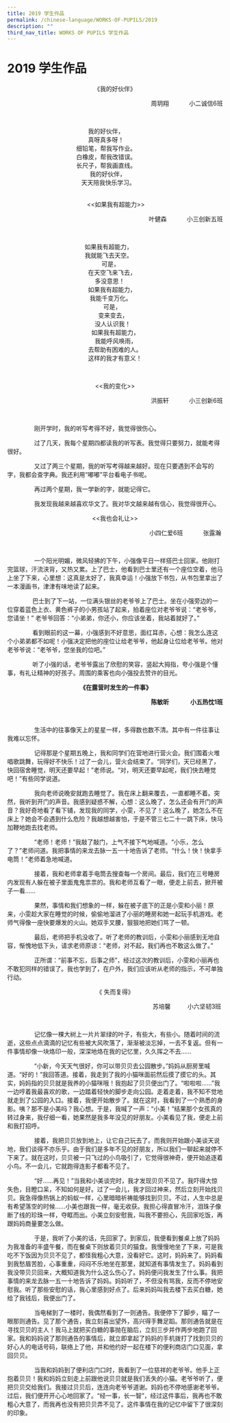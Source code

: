 ```yaml
---
title: 2019 学生作品
permalink: /chinese-language/WORKS-OF-PUPILS/2019
description: ""
third_nav_title: WORKS OF PUPILS 学生作品
---
```

2019 学生作品
=========
<p style="text-align:center"> 《我的好伙伴》 </p>
<p style="text-align:right">  周玥翔            小二诚信6班  </p>   
                                                                              
 
                                                我的好伙伴，  
                                                真呀真多呀！  
                                         细铅笔，帮我写作业。  
                                         白橡皮，帮我改错误。  
                                         长尺子，帮我画直线。  
                                                 我的好伙伴，  
                                            天天陪我快乐学习。  
   

<p style="text-align:center">  <<如果我有超能力>> </p>
<p style="text-align:right"> 叶健森            小三创新五班 </p>                                                                                    
  
                                              如果我有超能力，  
                                              我就能飞去天空。  
                                                        可是，  
                                                在天空飞来飞去，  
                                                    多没意思！  
                                                如果我有超能力，  
                                                 我能千变万化。  
                                                         可是，  
                                                      变来变去，  
                                                    没人认识我！  
                                                  如果我有超能力，  
                                                    我能呼风唤雨，  
                                                去帮助有困难的人。  
                                                这样的我才有意义！                                   
																								
<br>
<p style="text-align:center">  <<我的变化>>  </p>
<p style="text-align:right">  洪振轩            小三创新6班  </p>
                                                                                      

                刚开学时，我的听写考得不好，我觉得很伤心。

                过了几天，我每个星期四都读我的听写表。我觉得只要努力，就能考得很好。

                又过了两三个星期，我的听写考得越来越好。现在只要遇到不会写的字，我都会查字典。我还利用“嘟嘟”平台看电子书呢。

                再过两个星期，我一学新的字，就能记得它。

                我发现我越来越喜欢华文了。我对华文越来越有信心，我觉得很开心。

  
<p style="text-align:center">  <<我也会礼让>>  </p>
<p style="text-align:right">  小四仁爱6班            张露瀚 </p>
                                                                        

                一个阳光明媚，微风轻拂的下午，小强像平日一样搭巴士回家。他刚打完篮球，汗流浃背，又热又累。上了巴士，他看到巴士里还有一个座位空着，他马上坐了下来，心里想：这真是太好了，我真幸运！小强放下书包，从书包里拿出了一本漫画书，津津有味地读了起来。

  

               巴士到了下一站，一位满头银丝的老爷爷上了巴士。坐在小强旁边的一位穿着蓝色上衣、黄色裤子的小男孩站了起来，拍着座位对老爷爷说：“老爷爷，您请坐！” 老爷爷回答：“小弟弟，你还小，你应该坐着，我站着就好了。”

  

               看到眼前的这一幕，小强感到不好意思，面红耳赤，心想：我怎么连这个小弟弟都不如呢！小强决定把他的座位让给老爷爷，他起身让位给老爷爷。他对老爷爷说：“老爷爷，您坐我的位吧。”

  

               听了小强的话，老爷爷露出了欣慰的笑容，竖起大拇指，夸小强是个懂事，有礼让精神的好孩子。周围的乘客也向小强投去赞许的目光。

<p style="text-align:center"><b> 《在露营时发生的一件事》</b></p>
<p style="text-align:right"><b> 陈敏昕               小五热忱1班</b></p>                                        
                                                                                    

                生活中的往事像天上的星星一样，多得数也数不清。其中有一件往事让我难以忘怀。

  

                记得那是个星期五晚上，我和同学们在营地进行营火会。我们围着火堆唱歌跳舞，玩得好不快乐！过了一会儿，营火会结束了。“同学们，天已经黑了，快回宿舍睡觉，明天还要早起！”老师说。“对，明天还要早起呢，我们快去睡觉吧！”有些同学说道。

                我向老师说晚安就跑去睡觉了。我在床上翻来覆去，一直都睡不着。突然，我听到开门的声音。我感到疑惑不解，心想：这么晚了，怎么还会有开门的声音？我好奇地看了看下铺，发现我的同学，小雯，不见了！这么晚了，她怎么不在床上？她会不会遇到什么危险？我越想越害怕，于是不管三七二十一跳下床，快马加鞭地跑去找老师。

  

                “老师！老师！”我敲了敲门，上气不接下气地喊道。“小乐，怎么了？”老师问道。我把事情的来龙去脉一五一十地告诉了老师。“什么！快！快拿手电筒！”老师着急地喊道。

  

                接着，我和老师拿着手电筒去搜查每一个房间。最后，我们在三号睡房内发现有人躲在被子里面鬼鬼祟祟的。我和老师互看了一眼，便走上前去，掀开被子一看……

  

                果然，事情和我们想象的一样，躲在被子底下的正是小雯和小丽！原来，小雯趁大家在睡觉的时候，偷偷地溜进了小丽的睡房和她一起玩手机游戏。老师气得像一座快要爆发的火山。她双手叉腰，狠狠地把她们骂了一顿。    

  

                最后，老师把手机没收了。听了老师的教训后，小雯和小丽感到无地自容，惭愧地低下头，请求老师原谅：“老师，对不起，我们再也不敢这么做了。”

  

                正所谓：“前事不忘，后事之师”，经过这次的教训后，小雯和小丽再也不敢犯同样的错误了。我也学到了，在户外，我们应该听从老师的指示，不可单独行动。

  
<p style="text-align:center">  《 失而复得》  </p>
<p style="text-align:right">   苏培馨          小六坚韧3班 </p>
                                                                                  

                记忆像一棵大树上一片片翠绿的叶子，有些大，有些小。随着时间的流逝，这些点点滴滴的记忆有些被大风吹落了，渐渐被淡忘掉，一去不复返。但有一件事情却像一块烙印一般，深深地烙在我的记忆里，久久挥之不去……

  

                “小新，今天天气很好，你可以带贝贝去公园散步。”妈妈从厨房里喊道。“好的！”我回答道。接着，我走到了我的小猫咪面前然后摸了摸它的头。其实，妈妈指的贝贝就是我养的小猫咪哦！我抱起了贝贝便出门了。“啦啦啦……”我一边哼着我最喜欢的歌，一边踏着轻快的脚步走向公园。走着走着，我不知不觉地就走到了公园的入口。接着，我便开始散步了。就在这时，我看到了一个熟悉的身影。咦？那不是小美吗？我心想。于是，我喊了一声：“小美！”结果那个女孩真的转过身来，我仔细一看，她果然是我多年没见的好朋友。小美看见了我，便走上前和我打招呼。

  

                接着，我把贝贝放到地上，让它自己玩去了。而我则开始跟小美谈天说地，我们谈得不亦乐乎。由于我们是多年不见的好朋友，所以我们一聊起来就停不下来了。就在这时，贝贝被一只飞过的小鸟吸引了，它觉得很神奇，便开始追逐着小鸟。不一会儿，它就跑得连影子都看不见了。

  

                “好……再见！”当我和小美谈完时，我才发现贝贝不见了。我吓得大惊失色，目瞪口呆，不知如何是好。过了一会儿，我才回过神来，然后立刻开始找贝贝。我急得像热锅上的蚂蚁一样，心里暗暗祈祷能够找到贝贝。不过，人生中总是有希望落空的时候……小美也跟我一样，毫无收获。我担心得直冒冷汗，泪珠子像断了线的珍珠一样，夺眶而出。小美立刻安慰我，叫我不要担心，先回家吃饭，再跟妈妈商量要怎么做。

  

                于是，我听了小美的话，先回家了。到家后，我便看到餐桌上放了妈妈为我准备的丰盛午餐，而在餐桌下则放着贝贝的猫食。我慢慢地坐了下来，可是我吃不下饭因为贝贝不见了，都怪我粗心大意，没看好它。这时，妈妈来了。妈妈看到我愁眉苦脸，心事重重，闷闷不乐地坐在那里，就知道有事情发生了。妈妈看到我没带贝贝回来，大概知道我为什么这么伤心了。妈妈便问我发生了什么事。我把事情的来龙去脉一五一十地告诉了妈妈。妈妈听了，不但没有骂我，反而不停地安慰我。听了那些安慰的话，我心里感到好点了。后来妈妈叫我去楼下去买白糖，她给了我钱后，我便出门了。

  

                当电梯到了一楼时，我偶然看到了一则通告。我便停下了脚步，瞄了一眼那则通告。见了那个通告，我立刻喜出望外，高兴得手舞足蹈。那则通告就是在寻找贝贝的主人！我马上就把买白糖的事抛在脑后，立刻三步并作两步地跑了回家。我和妈妈说了那则通告的事情后，就立即拿起了妈妈的手机拨打了找到贝贝的好心人的电话号码，联络上了他，并和他约好一起在楼下的便利商店门口见面，拿回贝贝。

  

                当我和妈妈到了便利店门口时，我看到了一位慈祥的老爷爷。他手上正抱着贝贝！我和妈妈立刻走上前跟他说贝贝就是我们丢失的小猫。老爷爷听了，便把贝贝交给我们。我接过贝贝后，连连向老爷爷道谢。妈妈也不停地感谢老爷爷。过后，我们便开开心心地回家了。“经一事，长一智”，经过这件事后，我再也不敢粗心大意了，而我再也没有把贝贝弄不见了。这件事情在我的记忆中留下了很深刻的印象。